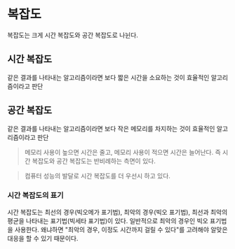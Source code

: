 # 복잡도
복잡도는 크게 시간 복잡도와 공간 복잡도로 나뉜다.

## 시간 복잡도
같은 결과를 나타내는 알고리즘이라면 보다 짧은 시간을 소요하는 것이 효율적인 알고리즘이라고 판단

## 공간 복잡도
같은 결과를 나타내는 알고리즘이라면 보다 작은 메모리를 차지하는 것이 효율적인 알고리즘이라고 판단

> 메모리 사용이 높으면 시간은 줄고, 메모리 사용이 적으면 시간은 늘어난다. 즉 시간 복잡도와 공간 복잡도는 반비례하는 측면이 있다.

> 컴퓨터 성능의 발달로 시간 복잡도를 더 우선시 하고 있다.

###  시간 복잡도의 표기
시간 복잡도는 최선의 경우(빅오메가 표기법), 최악의 경우(빅오 표기법), 최선과 최악의 평균을 나타내는 표기법(빅세타 표기법)이 있다.
일반적으로 최악의 경우인 빅오 표기법을 사용한다. 왜냐하면 "최악의 경우, 이정도 시간까지 걸릴 수 있다"를 고려해야 알맞은 대응을 할 수 있기 때문이다.
